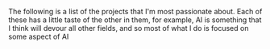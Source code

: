 The following is a list of the projects that I'm most passionate about. Each of these has a little taste of the other in them, for example, AI is something that I think will devour all other fields, and so most of what I do is focused on some aspect of AI


